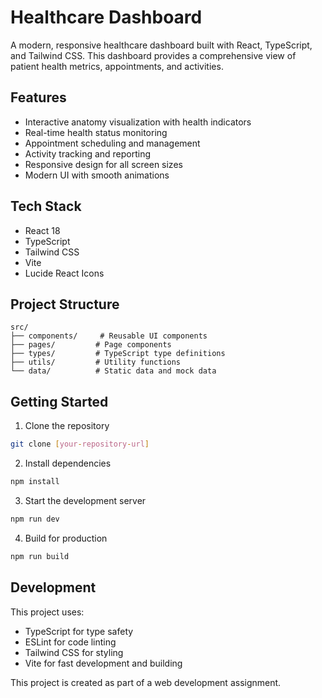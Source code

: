 # Healthcare Dashboard

A modern, responsive healthcare dashboard built with React, TypeScript, and Tailwind CSS. This dashboard provides a comprehensive view of patient health metrics, appointments, and activities.

## Features

- Interactive anatomy visualization with health indicators
- Real-time health status monitoring
- Appointment scheduling and management
- Activity tracking and reporting
- Responsive design for all screen sizes
- Modern UI with smooth animations

## Tech Stack

- React 18
- TypeScript
- Tailwind CSS
- Vite
- Lucide React Icons

## Project Structure

```
src/
├── components/     # Reusable UI components
├── pages/         # Page components
├── types/         # TypeScript type definitions
├── utils/         # Utility functions
└── data/          # Static data and mock data
```

## Getting Started

1. Clone the repository
```bash
git clone [your-repository-url]
```

2. Install dependencies
```bash
npm install
```

3. Start the development server
```bash
npm run dev
```

4. Build for production
```bash
npm run build
```

## Development

This project uses:
- TypeScript for type safety
- ESLint for code linting
- Tailwind CSS for styling
- Vite for fast development and building
  
This project is created as part of a web development assignment. 
